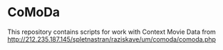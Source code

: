 CoMoDa
======

This repository contains scripts for work with Context Movie Data from
http://212.235.187.145/spletnastran/raziskave/um/comoda/comoda.php


